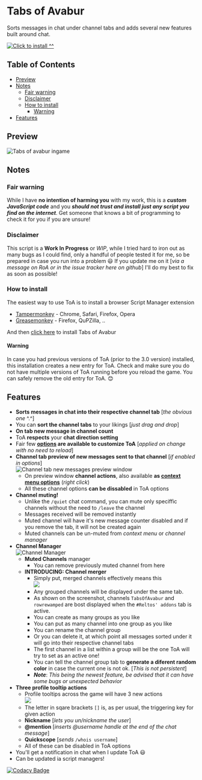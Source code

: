 # Tabs of Avabur
Sorts messages in chat under channel tabs and adds several new features built around chat.

[![](http://i.imgur.com/plbjGP5.png "Click to install ^^")](https://github.com/edvordo/TabsOfAvabur/raw/master/TabsOfAvabur.user.js)

## Table of Contents

 * [Preview](#preview)
 * [Notes](#notes)
   * [Fair warning](#fair-warning)
   * [Disclaimer](#disclaimer)
   * [How to install](#how-to-install)
     * [Warning](#warning)
 * [Features](#features)

## Preview
![Tabs of avabur ingame](http://i.imgur.com/renrcv1.png "This is what ToA will look like in your game")


## Notes
### Fair warning
While I have **no intention of harming you** with my work, this is a ***custom JavaScript code*** and you ***should not trust and install just any script you find on the internet***. Get someone that knows a bit of programming to check it for you if you are unsure!

### Disclaimer
This script is a **Work In Progress** or *WIP*, while I tried hard to iron out as many bugs as I could find, only a handful of people tested it for me, so be prepared in case you run into a problem :smiley: If you update me on it [*via a message on RoA or in the issue tracker here on github*] I'll do my best to fix as soon as possible!

### How to install
The easiest way to use ToA is to install a browser Script Manager extension

 * [Tampermonkey](http://www.google.com/search?q=tampermonkey) - Chrome, Safari, Firefox, Opera
 * [Greasemonkey](http://www.google.com/search?q=greasemonkey) - Firefox, QuPZilla, ..

And then [click here](https://github.com/edvordo/TabsOfAvabur/raw/master/TabsOfAvabur.user.js) to install Tabs of Avabur

#### Warning
In case you had previous versions of ToA (prior to the 3.0 version) installed, this installation creates a new entry for ToA. Check and make sure you do not have multiple versions of ToA running before you reload the game. You can safely remove the old entry for ToA. :blush:

## Features

 * **Sorts messages in chat into their respective channel tab** [*the obvious one* ^.^]
 * You can **sort the channel tabs** to your likings [*just drag and drop*]
 * **On tab new message in channel count**
 * ToA **respects** your **chat direction setting**
 * Fair few **[options](http://i.imgur.com/wcJIH57.png) are available to customize ToA** [*applied on change with no need to reload*]
 * **Channel tab preview of new messages sent to that channel** [*if enabled in options*]<br>
![Channel tab new messages preview window](http://i.imgur.com/bZpopVZ.png)
   * On preview window **channel actions**, also available **as [context menu options](http://i.imgur.com/CcweTo6.png)** (*right click*)
   * All these channel options **can be dissabled** in ToA options
 * **Channel muting!**
   * Unlike the `/quiet` chat command, you can mute only speciffic channels without the need to `/leave` the channel
   * Messages received will be removed instantly
   * Muted channel will have it's new message counter disabled and if you remove the tab, it will not be created again
   * Muted channels can be un-muted from *context menu* or *channel manager*
 * **Channel Manager**<br>
![](http://i.imgur.com/G7QPkzd.png "Channel Manager")
   * **Muted Channels** manager
     * You can remove previously muted channel from here
   * **INTRODUCING: Channel merger**
     * Simply put, merged channels effectively means this<br>
![](http://i.imgur.com/QmhWWKc.png)
     * Any grouped channels will be displayed under the same tab.
     * As shown on the screenshot, channels `TabsOfAvabur` and `rowrewamped` are bost displayed when the `#Reltos' addons` tab is active.
     * You can create as many groups as you like
     * You can put as many channel into one group as you like
     * You can rename the channel group
     * Or you can delete it, at which point all messages sorted under it will go into their respective channel tabs
     * The first channel in a list within a group will be the one ToA will try to set as an active one!
     * You can tell the channel group tab to **generate a diferent random color** in case the current one is not ok. [*This is not persistent*]
     * ***Note***: *This being the newest feature, be advised that it can have some bugs or unexpected behavior*
 * **Three profile tooltip actions**
   * Profile tooltips across the game will have 3 new actions<br>
![](http://i.imgur.com/0wKXgdC.png)
   * The letter in sqare brackets `[]` is, as per usual, the triggering key for given action
   * **Nickname** [*lets you un/nickname the user*]
   * **@mention** [*inserts @username handle at the end of the chat message*]
   * **Quickscope** [*sends* `/whois username`]
   * All of these can be disabled in ToA options
 * You'll get a notification in chat when I update ToA :smiley:
 * Can be updated ia script managers!

 [![Codacy Badge](https://api.codacy.com/project/badge/Grade/23ec4cd723ec44a590b02f6b4d3099e3)](https://www.codacy.com/app/edo_2/TabsOfAvabur?utm_source=github.com&amp;utm_medium=referral&amp;utm_content=edvordo/TabsOfAvabur&amp;utm_campaign=Badge_Grade)